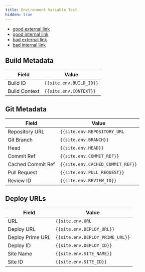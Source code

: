 ```yaml
---
title: Environment Variable Test
hidden: true
---
```


- [good external link](https://www.google.com)
- [good internal link](/docs/protocols/)
- [bad external link](https://www.214s.sjs)
- [bad internal link](/docs/protocolssds/)


## Build Metadata

| Field               | Value                         |
| ------------------- | ----------------------------- |
| Build ID            | `{{site.env.BUILD_ID}}`       |
| Build Context       | `{{site.env.CONTEXT}}`        |

## Git Metadata

| Field             | Value                            |
| ----------------- | -------------------------------- |
| Repository URL    | `{{site.env.REPOSITORY_URL`      |
| Git Branch        | `{{site.env.BRANCH}}`            |
| Head              | `{{site.env.HEAD}}`              |
| Commit Ref        | `{{site.env.COMMIT_REF}}`        |
| Cached Commit Ref | `{{site.env.CACHED_COMMIT_REF}}` |
| Pull Request      | `{{site.env.PULL_REQUEST}}`      |
| Review ID         | `{{site.env.REVIEW_ID}}`         |



## Deploy URLs

| Field            | Value                           |
| ---------------- | ------------------------------- |
| URL              | `{{site.env.URL`                |
| Deploy URL       | `{{site.env.DEPLOY_URL}}`       |
| Deploy Prime URL | `{{site.env.DEPLOY_PRIME_URL}}` |
| Deploy ID        | `{{site.env.DEPLOY_ID}}`        |
| Site Name        | `{{site.env.SITE_NAME}}`        |
| Site ID          | `{{site.env.SITE_ID}}`          |





